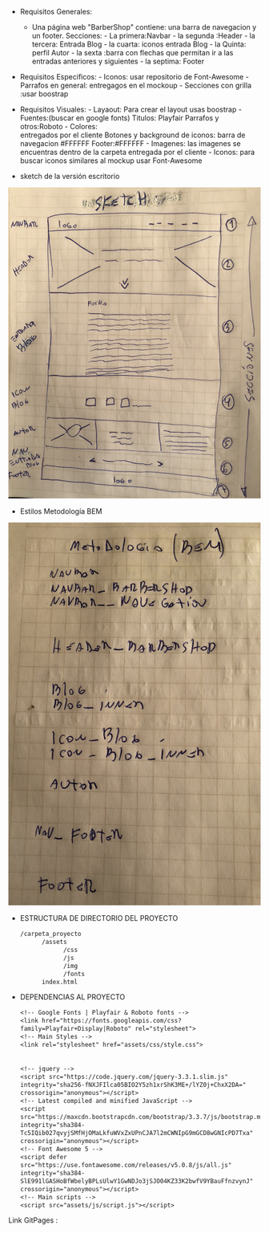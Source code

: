 - Requisitos Generales:
    - Una  página web "BarberShop" contiene:
        una barra de navegacion y un footer.
        Secciones: - La primera:Navbar
                   - la segunda :Header
                   - la tercera: Entrada Blog
                   - la cuarta: iconos entrada Blog
                   - la Quinta: perfil Autor
                   - la sexta :barra con flechas que permitan ir a las entradas anteriores y siguientes
                   - la septima: Footer
        
- Requisitos Especificos:
      - Iconos: usar repositorio de Font-Awesome
      -Parrafos en general:
         entregagos en el mockoup
      - Secciones con grilla :usar boostrap


- Requisitos Visuales:
      - Layaout: 
         Para crear el layout usas boostrap
      - Fuentes:(buscar en google fonts)
         Titulos: Playfair 
         Parrafos y otros:Roboto
      - Colores:   
         entregados por el cliente
         Botones y background de iconos:
         barra de navegacion #FFFFFF
         Footer:#FFFFFF
      - Imagenes:
         las imagenes se encuentras dentro de la carpeta entregada por el cliente
      - Iconos:
         para buscar iconos similares al mockup usar Font-Awesome



- sketch de la versión escritorio 

 ![aquí](version_desktop.jpg)


- Estilos Metodología BEM

![aquí](Hoja_estilos.jpg)


- ESTRUCTURA DE DIRECTORIO DEL PROYECTO

      /carpeta_proyecto 
            /assets
                  /css
                  /js
                  /img 
                  /fonts
            index.html

- DEPENDENCIAS AL PROYECTO

      <!-- Google Fonts | Playfair & Roboto fonts -->
      <link href="https://fonts.googleapis.com/css?family=Playfair+Display|Roboto" rel="stylesheet">
      <!-- Main Styles -->
      <link rel="stylesheet" href="assets/css/style.css">


      <!-- jquery -->
      <script src="https://code.jquery.com/jquery-3.3.1.slim.js" integrity="sha256-fNXJFIlca05BIO2Y5zh1xrShK3ME+/lYZ0j+ChxX2DA=" crossorigin="anonymous"></script>
      <!-- Latest compiled and minified JavaScript -->
      <script src="https://maxcdn.bootstrapcdn.com/bootstrap/3.3.7/js/bootstrap.min.js" integrity="sha384-Tc5IQib027qvyjSMfHjOMaLkfuWVxZxUPnCJA7l2mCWNIpG9mGCD8wGNIcPD7Txa" crossorigin="anonymous"></script>
      <!-- Font Awesome 5 -->
      <script defer src="https://use.fontawesome.com/releases/v5.0.8/js/all.js" integrity="sha384-SlE991lGASHoBfWbelyBPLsUlwY1GwNDJo3jSJO04KZ33K2bwfV9YBauFfnzvynJ" crossorigin="anonymous"></script>
      <!-- Main scripts -->
      <script src="assets/js/script.js"></script>
            


Link GitPages :